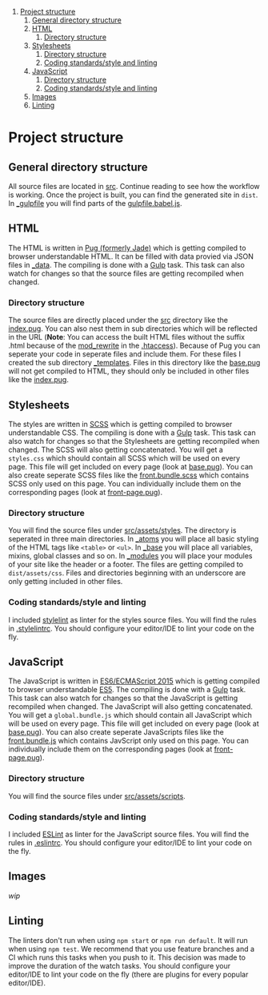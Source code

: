1. [Project structure](#project-structure)
    1. [General directory structure](#general-directory-structure)
    2. [HTML](#html)
        1. [Directory structure](#directory-structure)
    3. [Stylesheets](#stylesheets)
        1. [Directory structure](#directory-structure-1)
        2. [Coding standards/style and linting](#coding-standardsstyle-and-linting)
    4. [JavaScript](#javascript)
        1. [Directory structure](#directory-structure-2)
        2. [Coding standards/style and linting](#coding-standardsstyle-and-linting-1)
    5. [Images](#images)
    6. [Linting](#linting)


# Project structure


## General directory structure
All source files are located in [src](./src). Continue reading to see how the workflow is working. Once the project is built, you can find the generated site in `dist`. In [_gulpfile](./_gulpfile) you will find parts of the [gulpfile.babel.js](./gulpfile.babel.js).


## HTML
The HTML is written in [Pug (formerly Jade)](https://pugjs.org) which is getting compiled to browser understandable HTML. It can be filled with data provied via JSON files in [_data](./src/_data). The compiling is done with a [Gulp](http://gulpjs.com) task. This task can also watch for changes so that the source files are getting recompiled when changed.

### Directory structure
The source files are directly placed under the [src](./src) directory like the [index.pug](./src/index.pug). You can also nest them in sub directories which will be reflected in the URL (**Note**: You can access the built HTML files without the suffix .html because of the [mod_rewrite](https://httpd.apache.org/docs/current/mod/mod_rewrite.html) in the [.htaccess](./src/.htaccess#L27)). Because of Pug you can seperate your code in seperate files and include them. For these files I created the sub directory [_templates](./src/_templates). Files in this directory like the [base.pug](./src/_templates/base.pug) will not get compiled to HTML, they should only be included in other files like the [index.pug](./src/index.pug#L1).


## Stylesheets
The styles are written in [SCSS](http://sass-lang.com) which is getting compiled to browser understandable CSS. The compiling is done with a [Gulp](http://gulpjs.com) task. This task can also watch for changes so that the Stylesheets are getting recompiled when changed. The SCSS will also getting concatenated. You will get a `styles.css` which should contain all SCSS which will be used on every page. This file will get included on every page (look at [base.pug](./src/_templates/base.pug#L53)). You can also create seperate SCSS files like the [front.bundle.scss](./src/assets/styles/front.bundle.scss) which contains SCSS only used on this page. You can individually include them on the corresponding pages (look at [front-page.pug](./src/_templates/pages/front.pug#L9)).

### Directory structure
You will find the source files under [src/assets/styles](./src/assets/styles). The directory is seperated in three main directories. In [_atoms](./src/assets/styles/_atoms) you will place all basic styling of the HTML tags like `<table>` or `<ul>`. In [_base](./src/assets/styles/_base) you will place all variables, mixins, global classes and so on. In [_modules](./src/assets/styles/_modules) you will place your modules of your site like the header or a footer. The files are getting compiled to `dist/assets/css`. Files and directories beginning with an underscore are only getting included in other files.

### Coding standards/style and linting
I included [stylelint](https://stylelint.io/) as linter for the styles source files. You will find the rules in [.stylelintrc](./.stylelintrc). You should configure your editor/IDE to lint your code on the fly.


## JavaScript
The JavaScript is written in [ES6/ECMAScript 2015](http://www.ecma-international.org/ecma-262/6.0/index.html) which is getting compiled to browser understandable [ES5](http://www.ecma-international.org/ecma-262/5.1). The compiling is done with a [Gulp](http://gulpjs.com) task. This task can also watch for changes so that the JavaScript is getting recompiled when changed. The JavaScript will also getting concatenated. You will get a `global.bundle.js` which should contain all JavaScript which will be used on every page. This file will get included on every page (look at [base.pug](./src/_templates/base.pug#L61)). You can also create seperate JavaScripts files like the [front.bundle.js](./src/assets/scripts/front.bundle.js) which contains JavScript only used on this page. You can individually include them on the corresponding pages (look at [front-page.pug](./src/_templates/pages/front.pug#L11)).

### Directory structure
You will find the source files under [src/assets/scripts](./src/assets/scripts).

### Coding standards/style and linting
I included [ESLint](http://eslint.org) as linter for the JavaScript source files. You will find the rules in [.eslintrc](./.eslintrc). You should configure your editor/IDE to lint your code on the fly.


## Images
_wip_


## Linting
The linters don't run when using `npm start` or `npm run default`. It will run when using `npm test`. We recommend that you use feature branches and a CI which runs this tasks when you push to it. This decision was made to improve the duration of the watch tasks. You should configure your editor/IDE to lint your code on the fly (there are plugins for every popular editor/IDE).
